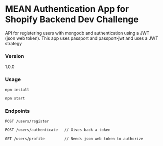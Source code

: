 # MEAN Authentication App for Shopify Backend Dev Challenge

API for registering users with mongodb and authentication using a JWT (json web token). This app uses passport and passport-jwt and uses a JWT strategy

### Version
1.0.0

### Usage

```bash
npm install
```

```bash
npm start
```

### Endpoints
```bash
POST /users/register
```

```bash
POST /users/authenticate   // Gives back a token
```

```bash
GET /users/profile         // Needs json web token to authorize
```
